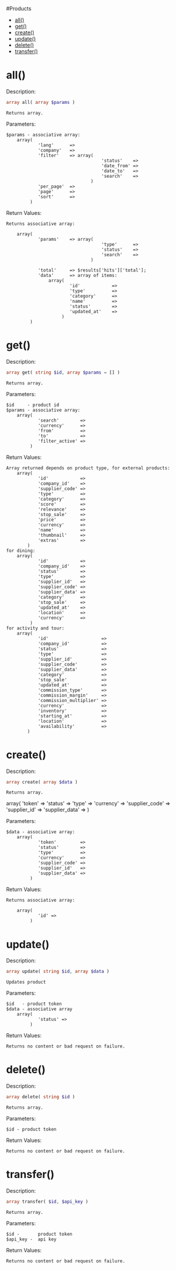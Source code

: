 #Products

* [all()](#all)
* [get()](#get)
* [create()](#create)
* [update()](#update)
* [delete()](#delete)
* [transfer()](#transfer)

all()
========

Description:
```php
array all( array $params )
```
	Returns array.
  
Parameters:

	$params - associative array:
		array(
				'lang'		=>
				'company'	=>
				'filter'	=> array(
										'status'	=>
										'date_from'	=>
										'date_to'	=>
										'search'	=>
									)
				'per_page'	=>
				'page'		=>
				'sort'		=>
			 )
			 	
Return Values:
	
	Returns associative array:

		array(
				'params'	=> array(
										'type'		=>
										'status'	=>
										'search'	=>
									)

				'total'		=> $results['hits']['total'];
				'data'		=> array of items:
					array(
							'id'			=>
							'type'			=>
							'category'		=>
							'name'			=>
							'status'		=>
							'updated_at'	=>
						 )
			 )


get()
=========

Description:
```php
array get( string $id, array $params = [] )
```

	Returns array.

Parameters:

	$id     - product id
	$params - associative array:
		array(
                'search'		=>
                'currency'		=>
                'from'			=>
                'to'			=>
                'filter_active'	=>
			 )
  
Return Values:

	Array returned depends on product type, for external products:
		array(
				'id'			=>
				'company_id'	=>
				'supplier_code'	=>
				'type'			=>
				'category'		=>
				'score'			=>
				'relevance'		=>
				'stop_sale'		=> 
				'price'			=>
				'currency'		=>
				'name'			=>
				'thumbnail'		=>
				'extras'		=>
			)
	for dining:
		array(
				'id'			=>
				'company_id'	=>
				'status'		=>
				'type'			=>
				'supplier_id'	=>
				'supplier_code'	=>
				'supplier_data'	=>
				'category'		=>
				'stop_sale'		=>
				'updated_at'	=>
				'location'		=>
				'currency'		=>
			 )
	for activity and tour:
		array(
				'id'					=>
				'company_id'			=>
				'status'				=>
				'type'					=>
				'supplier_id'			=>
				'supplier_code'			=>
				'supplier_data'			=>
				'category'				=>
				'stop_sale'				=>
				'updated_at'			=>
				'commission_type'		=>
				'commission_margin'		=>
				'commission_multiplier'	=>
				'currency'				=>
				'inventory'				=>
				'starting_at'			=>
				'location'				=>
				'availability'			=>
			)

create()
=========

Description:
```php
array create( array $data )
```

	Returns array.


array(
      'token'         =>
      'status'        =>
      'type'          =>
      'currency'      =>
      'supplier_code' =>
      'supplier_id'   =>
      'supplier_data' =>
     )

Parameters:

	$data - associative array:
		array(
	            'token'			=>
				'status'		=>
				'type'			=>
				'currency'		=>
				'supplier_code'	=>
				'supplier_id'	=>
				'supplier_data' =>
			 )

Return Values:

	Returns associative array:

		array(
	            'id' =>
			 )

update()
=========

Description:
```php
array update( string $id, array $data )
```

	Updates product

Parameters:

	$id   - product token
	$data - associative array
		array(
                'status' =>
             )
  
Return Values:

	Returns no content or bad request on failure.
  
delete()
=========
  
Description:
```php
array delete( string $id )
```
	Returns array.

Parameters:

	$id - product token

Return Values:

	Returns no content or bad request on failure.
 
transfer()
===========

Description:
```php
array transfer( $id, $api_key )
```

	Returns array.

Parameters:

	$id -		product token
	$api_key -	api key

Return Values:

	Returns no content or bad request on failure.
